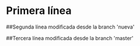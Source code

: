 # Primera línea

##Segunda línea modificada desde la branch 'nueva'

##Tercera línea modificada desde la branch 'master'
